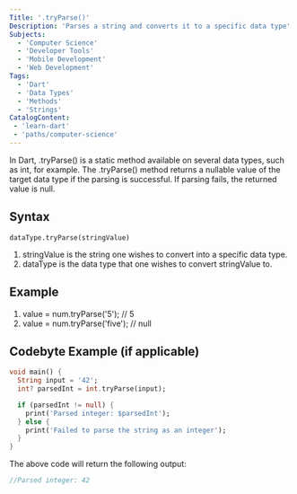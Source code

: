 ```yaml
---
Title: '.tryParse()'
Description: 'Parses a string and converts it to a specific data type'
Subjects: 
  - 'Computer Science'
  - 'Developer Tools'
  - 'Mobile Development'
  - 'Web Development'
Tags:
  - 'Dart'
  - 'Data Types'
  - 'Methods'
  - 'Strings'
CatalogContent: 
 - 'learn-dart'
 - 'paths/computer-science'
---
```


In Dart, .tryParse() is a static method available on several data types, such as int, for example. The .tryParse() method returns a nullable value of the target data type if the parsing is successful. If parsing fails, the returned value is null.  

## Syntax

```pseudo
dataType.tryParse(stringValue)
```
1. stringValue is the string one wishes to convert into a specific data type.
2. dataType is the data type that one wishes to convert stringValue to.

## Example

1. value = num.tryParse('5'); // 5
2. value = num.tryParse('five'); // null


## Codebyte Example (if applicable)

```dart
void main() {
  String input = '42';
  int? parsedInt = int.tryParse(input);

  if (parsedInt != null) {
    print('Parsed integer: $parsedInt');
  } else {
    print('Failed to parse the string as an integer');
  }
}
```
The above code will return the following output: 

```dart
//Parsed integer: 42
```



